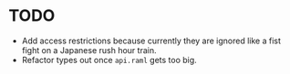 # TODO

* Add access restrictions because currently they are ignored like a fist fight
  on a Japanese rush hour train.
* Refactor types out once `api.raml` gets too big.
